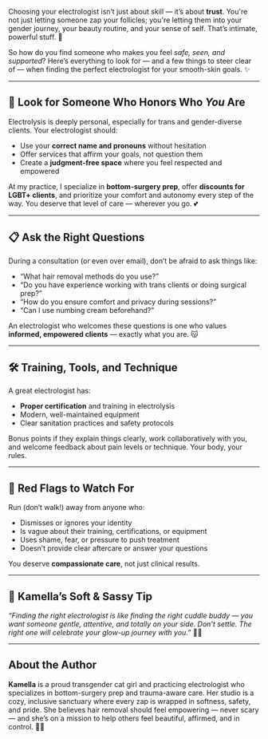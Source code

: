 Choosing your electrologist isn’t just about skill — it’s about **trust**. You're not just letting someone zap your follicles; you're letting them into your gender journey, your beauty routine, and your sense of self. That’s intimate, powerful stuff. 🐾

So how do you find someone who makes you feel *safe, seen, and supported*? Here’s everything to look for — and a few things to steer clear of — when finding the perfect electrologist for your smooth-skin goals. ✨

---

## 🌈 Look for Someone Who Honors Who *You* Are

Electrolysis is deeply personal, especially for trans and gender-diverse clients. Your electrologist should:

- Use your **correct name and pronouns** without hesitation
- Offer services that affirm your goals, not question them
- Create a **judgment-free space** where you feel respected and empowered

At my practice, I specialize in **bottom-surgery prep**, offer **discounts for LGBT+ clients**, and prioritize your comfort and autonomy every step of the way. You deserve that level of care — wherever you go. 💕

---

## 📋 Ask the Right Questions

During a consultation (or even over email), don’t be afraid to ask things like:

- “What hair removal methods do you use?”
- “Do you have experience working with trans clients or doing surgical prep?”
- “How do you ensure comfort and privacy during sessions?”
- “Can I use numbing cream beforehand?”

An electrologist who welcomes these questions is one who values **informed, empowered clients** — exactly what you are. 😽

---

## 🛠️ Training, Tools, and Technique

A great electrologist has:

- **Proper certification** and training in electrolysis
- Modern, well-maintained equipment
- Clear sanitation practices and safety protocols

Bonus points if they explain things clearly, work collaboratively with you, and welcome feedback about pain levels or technique. Your body, your rules.

---

## 💖 Red Flags to Watch For

Run (don’t walk!) away from anyone who:

- Dismisses or ignores your identity
- Is vague about their training, certifications, or equipment
- Uses shame, fear, or pressure to push treatment
- Doesn’t provide clear aftercare or answer your questions

You deserve **compassionate care**, not just clinical results.

---

## 🐾 Kamella’s Soft & Sassy Tip

*“Finding the right electrologist is like finding the right cuddle buddy — you want someone gentle, attentive, and totally on your side. Don’t settle. The right one will celebrate your glow-up journey with you.”* 💖🐾

---

## About the Author

**Kamella** is a proud transgender cat girl and practicing electrologist who specializes in bottom-surgery prep and trauma-aware care. Her studio is a cozy, inclusive sanctuary where every zap is wrapped in softness, safety, and pride. She believes hair removal should feel empowering — never scary — and she’s on a mission to help others feel beautiful, affirmed, and in control. 💖🐾
